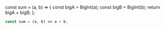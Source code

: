 const sum = (a, b) => {
  const bigA = BigInt(a);
  const bigB = BigInt(b);
  return bigA + bigB;
};

```javascript
const sum = (a, b) => a + b;

